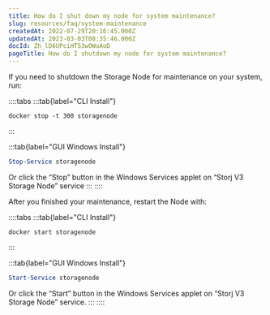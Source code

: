 ```yaml
---
title: How do I shut down my node for system maintenance?
slug: resources/faq/system-maintenance
createdAt: 2022-07-29T20:16:45.000Z
updatedAt: 2023-03-03T08:35:46.000Z
docId: Zh_lD6UPciHT53wOWuAoD
pageTitle: How do I shutdown my node for system maintenance?
---
```


If you need to shutdown the Storage Node for maintenance on your system, run:

::::tabs
:::tab{label="CLI Install"}
```none
docker stop -t 300 storagenode
```
:::

:::tab{label="GUI Windows Install"}


```powershell
Stop-Service storagenode

```

Or click the “Stop” button in the Windows Services applet on “Storj V3 Storage Node” service
:::
::::

After you finished your maintenance, restart the Node with:

::::tabs
:::tab{label="CLI Install"}
```none
docker start storagenode
```
:::

:::tab{label="GUI Windows Install"}


```powershell
Start-Service storagenode
```

Or click the “Start” button in the Windows Services applet on “Storj V3 Storage Node” service.
:::
::::

